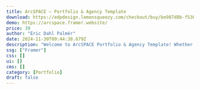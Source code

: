 ```yaml
---
title: ArcSPACE — Portfolio & Agency Template
download: https://edpdesign.lemonsqueezy.com/checkout/buy/be987d8b-f530-461f-b22a-50d7e4a37ccf
demo: https://arcspace.framer.website/
price: 39
author: "Eric Dahl Palmér"
date: 2024-11-30T09:44:38.679Z
description: "Welcome to ArcSPACE Portfolio & Agency Template! Whether you're an architect or photographer, designer or freelancer this carefully designed Framer website template is perfect for those who want to showcase your portfolio."
ssg: ["Framer"]
css: []
ui: []
cms: []
category: [Portfolio]
draft: false
---
```

